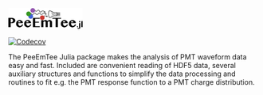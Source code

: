 <img style="height:3em;" alt="PeeEmTee.jl" src="docs/src/assets/peeemtee.svg"/>

[![Codecov](https://codecov.io/gh/JonasReubelt/PeeEmTee.jl/branch/main/graph/badge.svg)](https://codecov.io/gh/JonasReubelt/PeeEmTee.jl)


The PeeEmTee Julia package makes the analysis of PMT waveform data easy and fast. Included are convenient reading of HDF5 data, several auxiliary structures and functions to simplify the data processing and routines to fit e.g. the PMT response function to a PMT charge distribution.
